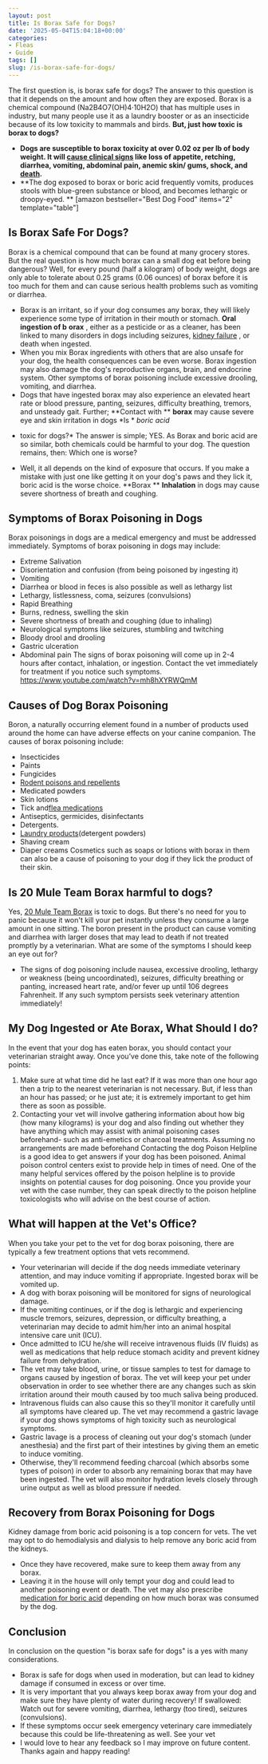 ```yaml
---
layout: post
title: Is Borax Safe for Dogs?
date: '2025-05-04T15:04:18+00:00'
categories:
- Fleas
- Guide
tags: []
slug: /is-borax-safe-for-dogs/
---
```


The first question is, is borax safe for dogs? The answer to this question is that it depends on the amount and how often they are exposed.
Borax is a chemical compound (Na2B4O7(OH)4·10H2O) that has multiple uses in industry, but many people use it as a laundry booster or as an insecticide because of its low toxicity to mammals and birds.
**But, just how toxic is borax to dogs?**
- **Dogs are susceptible to borax toxicity at over 0.02 oz per lb of body weight. It will **[**cause clinical signs**](https://onlinelibrary.wiley.com/doi/book/10.1002/9780470699010)** like loss of appetite, retching, diarrhea, vomiting, abdominal pain, anemic skin/ gums, shock, and **[**death**](https://jamanetwork.com/journals/jama/article-abstract/274229)**.**
- **The dog exposed to borax or boric acid frequently vomits, produces stools with blue-green substance or blood, and becomes lethargic or droopy-eyed. **
[amazon bestseller="Best Dog Food" items="2" template="table"]
## **Is Borax Safe For Dogs?**
Borax is a chemical compound that can be found at many grocery stores. But the real question is how much borax can a small dog eat before being dangerous?
Well, for every pound (half a kilogram) of body weight, dogs are only able to tolerate about 0.25 grams (0.06 ounces) of borax before it is too much for them and can cause serious health problems such as vomiting or diarrhea.
- Borax is an irritant, so if your dog consumes any borax, they will likely experience some type of irritation in their mouth or stomach.
**Oral ingestion of b**
**orax**
, either as a pesticide or as a cleaner, has been linked to many disorders in dogs including seizures,
[kidney failure](https://pets.webmd.com/dogs/kidney-problems-in-dogs)
, or death when ingested.
- When you mix Borax ingredients with others that are also unsafe for your dog, the health consequences can be even worse.
Borax ingestion may also damage the dog's reproductive organs, brain, and endocrine system. Other symptoms of borax poisoning include excessive drooling, vomiting, and diarrhea.
- Dogs that have ingested borax may also experience an elevated heart rate or blood pressure, panting, seizures, difficulty breathing, tremors, and unsteady gait.
Further;
**Contact with **
**borax**
may cause severe eye and skin irritation in dogs
*Is *
*boric acid*
* toxic for dogs?*
The answer is simple; YES. As Borax and boric acid are so similar, both chemicals could be harmful to your dog. The question remains, then: Which one is worse?
- Well, it all depends on the kind of exposure that occurs. If you make a mistake with just one like getting it on your dog's paws and they lick it, boric acid is the worse choice.
**Borax **
**Inhalation**
in dogs may cause severe shortness of breath and coughing.
## Symptoms of Borax Poisoning in Dogs
Borax poisonings in dogs are a medical emergency and must be addressed immediately. Symptoms of borax poisoning in dogs may include:
- Extreme Salivation
- Disorientation and confusion (from being poisoned by ingesting it)
- Vomiting
- Diarrhea or blood in feces is also possible as well as lethargy list
- Lethargy, listlessness, coma, seizures (convulsions)
- Rapid Breathing
- Burns, redness, swelling the skin
- Severe shortness of breath and coughing (due to inhaling)
- Neurological symptoms like seizures, stumbling and twitching
- Bloody drool and drooling
- Gastric ulceration
- Abdominal pain
The signs of borax poisoning will come up in 2-4 hours after contact, inhalation, or ingestion. Contact the vet immediately for treatment if you notice such symptoms.
https://www.youtube.com/watch?v=mh8hXYRWQmM
## Causes of Dog Borax Poisoning
Boron, a naturally occurring element found in a number of products used around the home can have adverse effects on your canine companion.
The causes of borax poisoning include:
- Insecticides
- Paints
- Fungicides
- [Rodent poisons and repellents](https://pestpolicy.com/best-squirrel-repellent/)
- Medicated powders
- Skin lotions
- Tick and[flea medications](https://pestpolicy.com/is-borax-safe-for-cats/)
- Antiseptics, germicides, disinfectants
- Detergents.
- [Laundry products](https://pestpolicy.com/best-drain-cleaner//)(detergent powders)
- Shaving cream
- Diaper creams
Cosmetics such as soaps or lotions with borax in them can also be a cause of poisoning to your dog if they lick the product of their skin.
## Is 20 Mule Team Borax harmful to dogs?
Yes,
[20 Mule Team Borax](https://pestpolicy.com/20-mule-team-borax-pest-control/)
is toxic to dogs. But there's no need for you to panic because it won't kill your pet instantly unless they consume a large amount in one sitting.
The boron present in the product can cause vomiting and diarrhea with larger doses that may lead to death if not treated promptly by a veterinarian.
What are some of the symptoms I should keep an eye out for?
- The signs of dog poisoning include nausea, excessive drooling, lethargy or weakness (being uncoordinated), seizures, difficulty breathing or panting, increased heart rate, and/or fever up until 106 degrees Fahrenheit.
If any such symptom persists seek veterinary attention immediately!
## My Dog Ingested or Ate Borax, What Should I do?
In the event that your dog has eaten borax, you should contact your veterinarian straight away. Once you’ve done this, take note of the following points:
1. Make sure at what time did he last eat? If it was more than one hour ago then a trip to the nearest veterinarian is not necessary. But, if less than an hour has passed; or he just ate; it is extremely important to get him there as soon as possible.
2. Contacting your vet will involve gathering information about how big (how many kilograms) is your dog and also finding out whether they have anything which may assist with animal poisoning cases beforehand- such as anti-emetics or charcoal treatments. Assuming no arrangements are made beforehand
Contacting the dog Poison Helpline is a good idea to get answers if your dog has been poisoned. Animal poison control centers exist to provide help in times of need.
One of the many helpful services offered by the poison helpline is to provide insights on potential causes for dog poisoning.
Once you provide your vet with the case number, they can speak directly to the poison helpline toxicologists who will advise on the best course of action.
## What will happen at the Vet's Office?
When you take your pet to the vet for dog borax poisoning, there are typically a few treatment options that vets recommend.
- Your veterinarian will decide if the dog needs immediate veterinary attention, and may induce vomiting if appropriate. Ingested borax will be vomited up.
- A dog with borax poisoning will be monitored for signs of neurological damage.
- If the vomiting continues, or if the dog is lethargic and experiencing muscle tremors, seizures, depression, or difficulty breathing, a veterinarian may decide to admit him/her into an animal hospital intensive care unit (ICU).
- Once admitted to ICU he/she will receive intravenous fluids (IV fluids) as well as medications that help reduce stomach acidity and prevent kidney failure from dehydration.
- The vet may take blood, urine, or tissue samples to test for damage to organs caused by ingestion of borax.
The vet will keep your pet under observation in order to see whether there are any changes such as skin irritation around their mouth caused by too much saliva being produced.
- Intravenous fluids can also cause this so they'll monitor it carefully until all symptoms have cleared up.
The vet may recommend a gastric lavage if your dog shows symptoms of high toxicity such as neurological symptoms.
- Gastric lavage is a process of cleaning out your dog's stomach (under anesthesia) and the first part of their intestines by giving them an emetic to induce vomiting.
- Otherwise, they'll recommend feeding charcoal (which absorbs some types of poison) in order to absorb any remaining borax that may have been ingested.
The vet will also monitor hydration levels closely through urine output as well as blood pressure if needed.
## Recovery from Borax Poisoning for Dogs
Kidney damage from boric acid poisoning is a top concern for vets. The vet may opt to do hemodialysis and dialysis to help remove any boric acid from the kidneys.
- Once they have recovered, make sure to keep them away from any borax.
- Leaving it in the house will only tempt your dog and could lead to another poisoning event or death.
The vet may also prescribe
[medication for boric acid](http://npic.orst.edu/factsheets/archive/borictech.html)
depending on how much borax was consumed by the dog.
## Conclusion
In conclusion on the question "is borax safe for dogs" is a yes with many considerations.
- Borax is safe for dogs when used in moderation, but can lead to kidney damage if consumed in excess or over time.
- It is very important that you always keep borax away from your dog and make sure they have plenty of water during recovery!
If swallowed: Watch out for severe vomiting, diarrhea, lethargy (too tired), seizures (convulsions).
- If these symptoms occur seek emergency veterinary care immediately because this could be life-threatening as well. See your vet
- I would love to hear any feedback so I may improve on future content.
Thanks again and happy reading!
